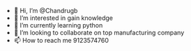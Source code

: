 - 👋 Hi, I’m @Chandrugb
- 👀 I’m interested in gain knowledge 
- 🌱 I’m currently learning python
- 💞️ I’m looking to collaborate on top manufacturing company
- 📫 How to reach me 9123574760

<!---
Chandrugb/Chandrugb is a ✨ special ✨ repository because its `README.md` (this file) appears on your GitHub profile.
You can click the Preview link to take a look at your changes.
--->
